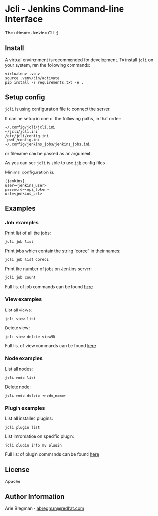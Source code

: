 Jcli - Jenkins Command-line Interface
=====================================

The ultimate Jenkins CLI ;)

Install
-------

A virtual environment is recommended for development. To install `jcli` on your
system, run the following commands:

    virtualenv .venv
    source .venv/bin/activate
    pip install -r requirements.txt -e .

Setup config
------------

`jcli` is using configuration file to connect the server.

It can be setup in one of the following paths, in that order:

    ~/.config/jcli/jcli.ini
    ~/jcli/jcli.ini
    /etc/jcli/config.ini
    `pwd`/config.ini
    ~/.config/jenkins_jobs/jenkins_jobs.ini

or filename can be passed as an argument.

As you can see `jcli` is able to use
[`jjb`](https://docs.openstack.org/infra/jenkins-job-builder/) config files.

Minimal configuration is:

    [jenkins]
    user=<jenkins_user>
    password=<api_token>
    url=<jenkins_url>

Examples
--------

### Job examples

Print list of all the jobs:

    jcli job list

Print jobs which contain the string 'coreci' in their names:

    jcli job list coreci

Print the number of jobs on Jenkins server:

    jcli job count


Full list of job commands can be found [here](https://github.com/bregman-arie/jcli/tree/master/doc/job.md)

### View examples

List all views:

    jcli view list

Delete view:

    jcli view delete view90


Full list of view commands can be found [here](https://github.com/bregman-arie/jcli/tree/master/doc/view.md)

### Node examples

List all nodes:

    jcli node list

Delete node:

    jcli node delete <node_name>

### Plugin examples

List all installed plugins:

    jcli plugin list

List infromation on specific plugin:

    jcli plugin info my_plugin


Full list of plugin commands can be found [here](https://github.com/bregman-arie/jcli/tree/master/doc/plugin.md)


License
-------

Apache

Author Information
------------------

Arie Bregman - abregman@redhat.com
